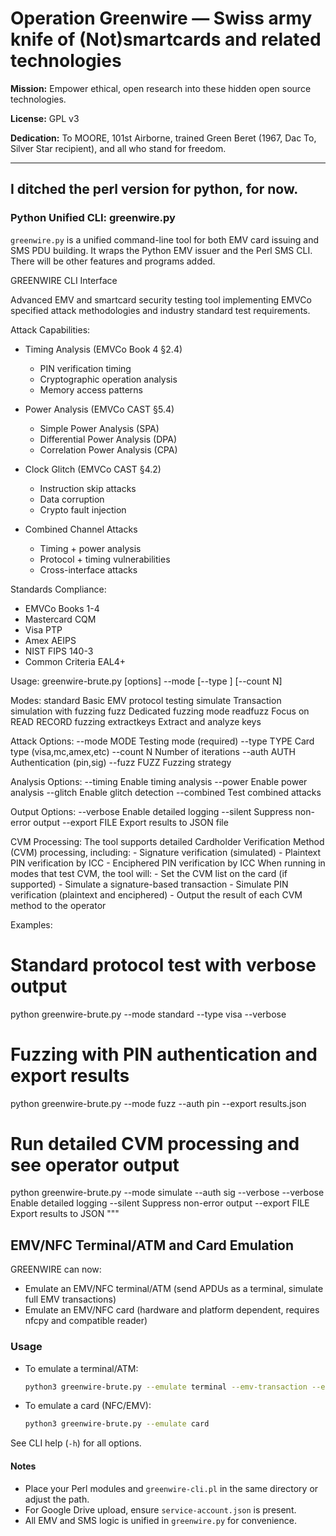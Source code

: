# Operation Greenwire — Swiss army knife of (Not)smartcards and related technologies

**Mission:** Empower ethical, open research into these hidden open source technologies.

**License:** GPL v3

**Dedication:** To MOORE, 101st Airborne, trained Green Beret (1967, Dac To, Silver Star recipient), and all who stand for freedom.

---
I ditched the perl version for python, for now.
---

### Python Unified CLI: greenwire.py

`greenwire.py` is a unified command-line tool for both EMV card issuing and SMS PDU building. It wraps the Python EMV issuer and the Perl SMS CLI.
There will be other features and programs added. 

GREENWIRE CLI Interface

Advanced EMV and smartcard security testing tool implementing EMVCo specified
attack methodologies and industry standard test requirements.

Attack Capabilities:
- Timing Analysis (EMVCo Book 4 §2.4)
  - PIN verification timing
  - Cryptographic operation analysis
  - Memory access patterns
  
- Power Analysis (EMVCo CAST §5.4)  
  - Simple Power Analysis (SPA)
  - Differential Power Analysis (DPA)
  - Correlation Power Analysis (CPA)
  
- Clock Glitch (EMVCo CAST §4.2)
  - Instruction skip attacks
  - Data corruption
  - Crypto fault injection
  
- Combined Channel Attacks
  - Timing + power analysis
  - Protocol + timing vulnerabilities
  - Cross-interface attacks

Standards Compliance:
- EMVCo Books 1-4
- Mastercard CQM
- Visa PTP 
- Amex AEIPS
- NIST FIPS 140-3
- Common Criteria EAL4+

Usage:
  greenwire-brute.py [options] --mode <mode> [--type <type>] [--count N]

Modes:
  standard     Basic EMV protocol testing
  simulate     Transaction simulation with fuzzing
  fuzz         Dedicated fuzzing mode
  readfuzz     Focus on READ RECORD fuzzing
  extractkeys  Extract and analyze keys

Attack Options:
  --mode MODE           Testing mode (required)
  --type TYPE           Card type (visa,mc,amex,etc)
  --count N             Number of iterations
  --auth AUTH           Authentication (pin,sig)
  --fuzz FUZZ           Fuzzing strategy

Analysis Options:
  --timing              Enable timing analysis
  --power               Enable power analysis
  --glitch              Enable glitch detection
  --combined            Test combined attacks

Output Options:
  --verbose             Enable detailed logging
  --silent              Suppress non-error output
  --export FILE         Export results to JSON file

CVM Processing:
  The tool supports detailed Cardholder Verification Method (CVM) processing, including:
    - Signature verification (simulated)
    - Plaintext PIN verification by ICC
    - Enciphered PIN verification by ICC
  When running in modes that test CVM, the tool will:
    - Set the CVM list on the card (if supported)
    - Simulate a signature-based transaction
    - Simulate PIN verification (plaintext and enciphered)
    - Output the result of each CVM method to the operator

Examples:
  # Standard protocol test with verbose output
  python greenwire-brute.py --mode standard --type visa --verbose

  # Fuzzing with PIN authentication and export results
  python greenwire-brute.py --mode fuzz --auth pin --export results.json

  # Run detailed CVM processing and see operator output
  python greenwire-brute.py --mode simulate --auth sig --verbose
  --verbose            Enable detailed logging
  --silent             Suppress non-error output
  --export FILE        Export results to JSON
"""

## EMV/NFC Terminal/ATM and Card Emulation

GREENWIRE can now:
- Emulate an EMV/NFC terminal/ATM (send APDUs as a terminal, simulate full EMV transactions)
- Emulate an EMV/NFC card (hardware and platform dependent, requires nfcpy and compatible reader)

### Usage

- To emulate a terminal/ATM:
  ```bash
  python3 greenwire-brute.py --emulate terminal --emv-transaction --emv-aid A0000000031010
  ```
- To emulate a card (NFC/EMV):
  ```bash
  python3 greenwire-brute.py --emulate card
  ```

See CLI help (`-h`) for all options.

#### Notes
- Place your Perl modules and `greenwire-cli.pl` in the same directory or adjust the path.
- For Google Drive upload, ensure `service-account.json` is present.
- All EMV and SMS logic is unified in `greenwire.py` for convenience.
